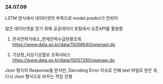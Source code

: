 <h3>24.07.09</h3>

LSTM 방식에서 데이터셋의 부족으로 model.predict가 안되어

많은 데이터셋을 얻기 위해 공공데이터 포털에서 오픈API를 활용함

1. 한국전력거래소_현재전력수급현황조회
https://www.data.go.kr/data/15056640/openapi.do

2. 기상청_지상기상월보 조회서비스
https://www.data.go.kr/data/15057260/openapi.do

Json 형식의 Response를 받지만, Decoding Error 이슈로 인해 text 파일로 받은 후, 다시 Json 형식으로 바꾸는 작업 진행

